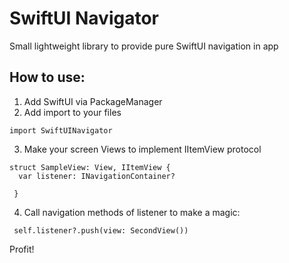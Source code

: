 # SwiftUI Navigator
Small lightweight library to provide pure SwiftUI navigation in app

## How to use:

1. Add SwiftUI via PackageManager 
2. Add import to your files
```
import SwiftUINavigator
```
3. Make your screen Views to implement IItemView protocol 

```
struct SampleView: View, IItemView {
  var listener: INavigationContainer?
  
 } 
```
4. Call navigation methods of listener to make a magic:

```
 self.listener?.push(view: SecondView())
 ```
 
 Profit!
